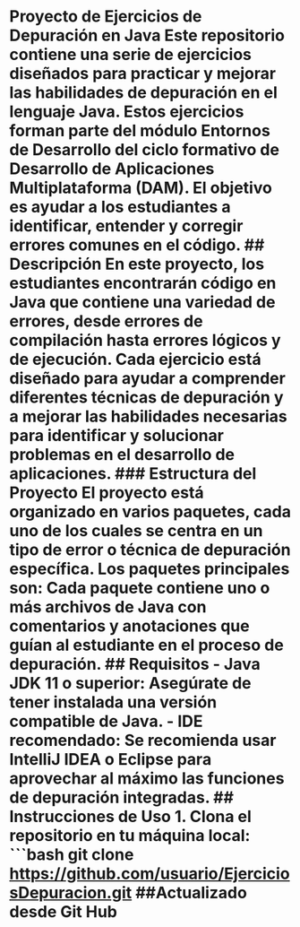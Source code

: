 # Proyecto de Ejercicios de Depuración en Java Este repositorio contiene una serie de ejercicios diseñados para practicar y mejorar las habilidades de depuración en el lenguaje Java. Estos ejercicios forman parte del módulo **Entornos de Desarrollo** del ciclo formativo de **Desarrollo de Aplicaciones Multiplataforma (DAM)**. El objetivo es ayudar a los estudiantes a identificar, entender y corregir errores comunes en el código. ## Descripción En este proyecto, los estudiantes encontrarán código en Java que contiene una variedad de errores, desde errores de compilación hasta errores lógicos y de ejecución. Cada ejercicio está diseñado para ayudar a comprender diferentes técnicas de depuración y a mejorar las habilidades necesarias para identificar y solucionar problemas en el desarrollo de aplicaciones. ### Estructura del Proyecto El proyecto está organizado en varios paquetes, cada uno de los cuales se centra en un tipo de error o técnica de depuración específica. Los paquetes principales son: Cada paquete contiene uno o más archivos de Java con comentarios y anotaciones que guían al estudiante en el proceso de depuración. ## Requisitos - **Java JDK 11 o superior**: Asegúrate de tener instalada una versión compatible de Java. - **IDE recomendado**: Se recomienda usar IntelliJ IDEA o Eclipse para aprovechar al máximo las funciones de depuración integradas. ## Instrucciones de Uso 1. Clona el repositorio en tu máquina local: ```bash git clone https://github.com/usuario/EjerciciosDepuracion.git ##Actualizado desde Git Hub
